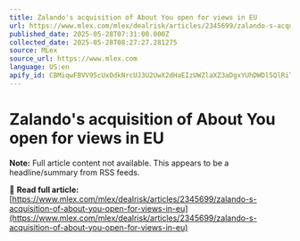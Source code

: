 ```yaml
---
title: Zalando's acquisition of About You open for views in EU
url: https://www.mlex.com/mlex/dealrisk/articles/2345699/zalando-s-acquisition-of-about-you-open-for-views-in-eu
published_date: 2025-05-28T07:31:00.000Z
collected_date: 2025-05-28T08:27:27.281275
source: MLex
source_url: https://www.mlex.com
language: US:en
apify_id: CBMiqwFBVV95cUxOdkNrcUJ3U2UwX2dHaEIzUWZlaXZ3aDgxYUhDWDl5QlRiTzlvZmZoSi1pTDVTeDQweXJ4WTM1b2hNcWx4TTN4S0F2aFY0eC0yX1M4R2dma2Nxblh5c3dqVWhwOGNlQlZTSkRwV1lIbEZJakJoLTd2MXhMNDVKbjdjbTdKOHlxS180UWxsdDlabjhaSENSbF9zREVseGs0MzlfVjRIWUJPTWktdU3SAVpBVV95cUxNa0VfRjEza0ZwQ3ZxMGE0MERQWkdZWEt3QWJJOHJMVTlCMVJldi1qRFB6M2pmV08wb1FyWkRUMzBzWEg1RHMyb2ZMZWw4RkV5VGJCUUZpQzVpZ3c
---
```


# Zalando's acquisition of About You open for views in EU

**Note:** Full article content not available. This appears to be a headline/summary from RSS feeds.

📰 **Read full article:** [https://www.mlex.com/mlex/dealrisk/articles/2345699/zalando-s-acquisition-of-about-you-open-for-views-in-eu](https://www.mlex.com/mlex/dealrisk/articles/2345699/zalando-s-acquisition-of-about-you-open-for-views-in-eu)